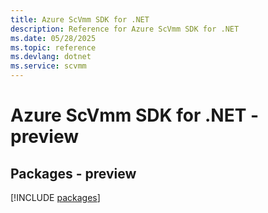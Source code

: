 ```yaml
---
title: Azure ScVmm SDK for .NET
description: Reference for Azure ScVmm SDK for .NET
ms.date: 05/28/2025
ms.topic: reference
ms.devlang: dotnet
ms.service: scvmm
---
```

# Azure ScVmm SDK for .NET - preview
## Packages - preview
[!INCLUDE [packages](scvmm-index.md)]